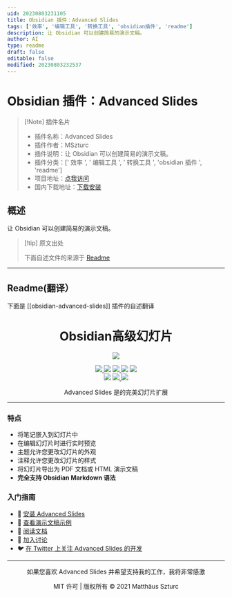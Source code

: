 ```yaml
---
uid: 20230803231105
title: Obsidian 插件：Advanced Slides
tags: ['效率', '编辑工具', '转换工具', 'obsidian插件', 'readme']
description: 让 Obsidian 可以创建简易的演示文稿。
author: AI
type: readme
draft: false
editable: false
modified: 20230803232537
---
```


# Obsidian 插件：Advanced Slides

> [!Note] 插件名片
> - 插件名称：Advanced Slides
> - 插件作者：MSzturc
> - 插件说明：让 Obsidian 可以创建简易的演示文稿。
> - 插件分类：[' 效率 ', ' 编辑工具 ', ' 转换工具 ', 'obsidian 插件 ', 'readme']
> - 项目地址：[点我访问](https://github.com/MSzturc/obsidian-advanced-slides)
> - 国内下载地址：[下载安装](https://pkmer.cn/products/plugin/pluginMarket/?obsidian-advanced-slides)

## 概述

让 Obsidian 可以创建简易的演示文稿。

> [!tip] 原文出处
>
>下面自述文件的来源于 [Readme](https://ghproxy.net/https://raw.githubusercontent.com/MSzturc/obsidian-advanced-slides/main/README.md)
>

---

## Readme(翻译）

下面是 [[obsidian-advanced-slides]] 插件的自述翻译

<h1 align="center">Obsidian高级幻灯片</h1>

<p align="center">
  <img src="https://raw.githubusercontent.com/MSzturc/obsidian-advanced-slides/main/imgs/demo.gif">
</p>

<p align="center">
    <a href="https://github.com/MSzturc/obsidian-advanced-slides/releases/latest">
		<img src="https://img.shields.io/github/manifest-json/v/MSzturc/obsidian-advanced-slides?color=blue">
	</a>
    <img src="https://img.shields.io/github/release-date/MSzturc/obsidian-advanced-slides">
	<a href="https://github.com/MSzturc/obsidian-advanced-slides/blob/main/LICENSE">
		<img src="https://img.shields.io/github/license/MSzturc/obsidian-advanced-slides">
	</a>
	<img src="https://img.shields.io/github/downloads/MSzturc/obsidian-advanced-slides/total">
	<a href="https://github.com/MSzturc/obsidian-advanced-slides/issues">
		<img src="https://img.shields.io/github/issues/MSzturc/obsidian-advanced-slides">
	</a>
	<br>
	<img src="https://img.shields.io/tokei/lines/github/MSzturc/obsidian-advanced-slides">
	<a href="https://www.codefactor.io/repository/github/mszturc/obsidian-advanced-slides/stats">
		<img src="https://img.shields.io/codefactor/grade/github/MSzturc/obsidian-advanced-slides">
	</a>
	<a href="https://mszturc.github.io/obsidian-advanced-slides/lcov-report/">
		<img src="https://img.shields.io/endpoint?url=https://gist.githubusercontent.com/MSzturc/a2879612aa47b6364392d94cae882c50/raw/obsidian-advanced-slides_coverage.json">
	</a>
</p>

<div align="center">

Advanced Slides 是的完美幻灯片扩展

</div>

---

### 特点

- 将笔记嵌入到幻灯片中
- 在编辑幻灯片时进行实时预览
- 主题允许您更改幻灯片的外观
- 注释允许您更改幻灯片的样式
- 将幻灯片导出为 PDF 文档或 HTML 演示文稿
- **完全支持 Obsidian Markdown 语法**

### 入门指南

- 🚀 [安装 Advanced Slides](https://mszturc.github.io/obsidian-advanced-slides/getting-start/installation/)
- 👀 [查看演示文稿示例](https://mszturc.github.io/obsidian-advanced-slides/examples/minml)
- 📖 [阅读文档](https://mszturc.github.io/obsidian-advanced-slides/)
- 💬 [加入讨论](https://forum.obsidian.md/t/advanced-slides-create-markdown-based-reveal-js-presentations-in-obsidian/28243)
- 🐦 [在 Twitter 上关注 Advanced Slides 的开发](https://twitter.com/AdvancedSlides)

---

<div align="center">

如果您喜欢 Advanced Slides 并希望支持我的工作，我将非常感激

</div>
<div align="center">
  MIT 许可 | 版权所有 © 2021 Matthäus Szturc
</div>



